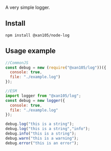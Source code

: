 A very simple logger.

Install
-------

```
npm install @xan105/node-log
```

Usage example
-------------

```js
//CommonJS
const debug = new (require("@xan105/log"))({
  console: true,
  file: "./example.log")
});

//ESM
import logger from "@xan105/log";
const debug = new logger({
  console: true,
  file: "./example.log"
});

debug.log("this is a string");
debug.log("this is a string","info");
debug.info("this is a string");
debug.warn("this is a warning");
debug.error("this is an error");
```